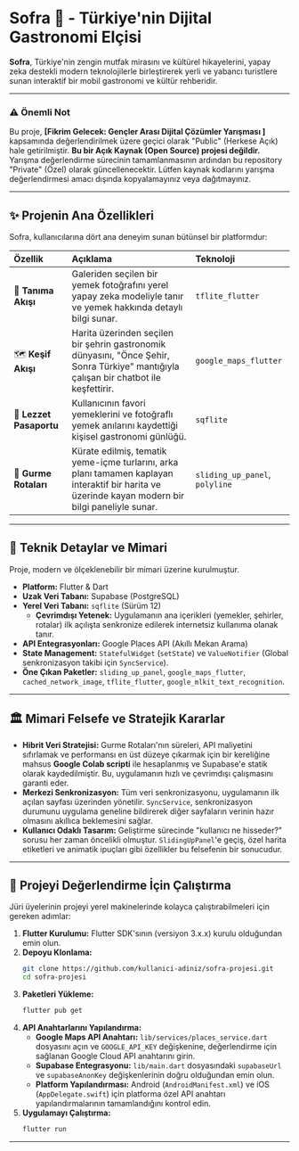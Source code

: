 # Sofra 🍲 - Türkiye'nin Dijital Gastronomi Elçisi


**Sofra**, Türkiye'nin zengin mutfak mirasını ve kültürel hikayelerini, yapay zeka destekli modern teknolojilerle birleştirerek yerli ve yabancı turistlere sunan interaktif bir mobil gastronomi ve kültür rehberidir.

---

### **⚠️ Önemli Not**

Bu proje, **[Fikrim Gelecek: Gençler Arası Dijital Çözümler Yarışması  ]** kapsamında değerlendirilmek üzere geçici olarak "Public" (Herkese Açık) hale getirilmiştir. **Bu bir Açık Kaynak (Open Source) projesi değildir.** Yarışma değerlendirme sürecinin tamamlanmasının ardından bu repository "Private" (Özel) olarak güncellenecektir. Lütfen kaynak kodlarını yarışma değerlendirmesi amacı dışında kopyalamayınız veya dağıtmayınız.

---

## ✨ Projenin Ana Özellikleri

Sofra, kullanıcılarına dört ana deneyim sunan bütünsel bir platformdur:

| Özellik | Açıklama | Teknoloji |
| :--- | :--- | :--- |
| 📸 **Tanıma Akışı** | Galeriden seçilen bir yemek fotoğrafını yerel yapay zeka modeliyle tanır ve yemek hakkında detaylı bilgi sunar. | `tflite_flutter` |
| 🗺️ **Keşif Akışı** | Harita üzerinden seçilen bir şehrin gastronomik dünyasını, "Önce Şehir, Sonra Türkiye" mantığıyla çalışan bir chatbot ile keşfettirir. | `google_maps_flutter` |
| 📖 **Lezzet Pasaportu** | Kullanıcının favori yemeklerini ve fotoğraflı yemek anılarını kaydettiği kişisel gastronomi günlüğü. | `sqflite` |
| 🧭 **Gurme Rotaları** | Kürate edilmiş, tematik yeme-içme turlarını, arka planı tamamen kaplayan interaktif bir harita ve üzerinde kayan modern bir bilgi paneliyle sunar. | `sliding_up_panel`, `polyline` |

---

## 🚀 Teknik Detaylar ve Mimari

Proje, modern ve ölçeklenebilir bir mimari üzerine kurulmuştur.

*   **Platform:** Flutter & Dart
*   **Uzak Veri Tabanı:** Supabase (PostgreSQL)
*   **Yerel Veri Tabanı:** `sqflite` (Sürüm 12)
    *   **Çevrimdışı Yetenek:** Uygulamanın ana içerikleri (yemekler, şehirler, rotalar) ilk açılışta senkronize edilerek internetsiz kullanıma olanak tanır.
*   **API Entegrasyonları:** Google Places API (Akıllı Mekan Arama)
*   **State Management:** `StatefulWidget` (`setState`) ve `ValueNotifier` (Global senkronizasyon takibi için `SyncService`).
*   **Öne Çıkan Paketler:** `sliding_up_panel`, `google_maps_flutter`, `cached_network_image`, `tflite_flutter`, `google_mlkit_text_recognition`.

---

## 🏛️ Mimari Felsefe ve Stratejik Kararlar

*   **Hibrit Veri Stratejisi:** Gurme Rotaları'nın süreleri, API maliyetini sıfırlamak ve performansı en üst düzeye çıkarmak için bir kereliğine mahsus **Google Colab scripti** ile hesaplanmış ve Supabase'e statik olarak kaydedilmiştir. Bu, uygulamanın hızlı ve çevrimdışı çalışmasını garanti eder.
*   **Merkezi Senkronizasyon:** Tüm veri senkronizasyonu, uygulamanın ilk açılan sayfası üzerinden yönetilir. `SyncService`, senkronizasyon durumunu uygulama geneline bildirerek diğer sayfaların verinin hazır olmasını akıllıca beklemesini sağlar.
*   **Kullanıcı Odaklı Tasarım:** Geliştirme sürecinde "kullanıcı ne hisseder?" sorusu her zaman öncelikli olmuştur. `SlidingUpPanel`'e geçiş, özel harita etiketleri ve animatik ipuçları gibi özellikler bu felsefenin bir sonucudur.

---

## 🏃 Projeyi Değerlendirme İçin Çalıştırma

Jüri üyelerinin projeyi yerel makinelerinde kolayca çalıştırabilmeleri için gereken adımlar:

1.  **Flutter Kurulumu:** Flutter SDK'sının (versiyon 3.x.x) kurulu olduğundan emin olun.
2.  **Depoyu Klonlama:**
    ```bash
    git clone https://github.com/kullanici-adiniz/sofra-projesi.git
    cd sofra-projesi
    ```
3.  **Paketleri Yükleme:**
    ```bash
    flutter pub get
    ```
4.  **API Anahtarlarını Yapılandırma:**
    *   **Google Maps API Anahtarı:** `lib/services/places_service.dart` dosyasını açın ve `GOOGLE_API_KEY` değişkenine, değerlendirme için sağlanan Google Cloud API anahtarını girin.
    *   **Supabase Entegrasyonu:** `lib/main.dart` dosyasındaki `supabaseUrl` ve `supabaseAnonKey` değişkenlerinin doğru olduğundan emin olun.
    *   **Platform Yapılandırması:** Android (`AndroidManifest.xml`) ve iOS (`AppDelegate.swift`) için platforma özel API anahtarı yapılandırmalarının tamamlandığını kontrol edin.
5.  **Uygulamayı Çalıştırma:**
    ```bash
    flutter run
    ```

---
